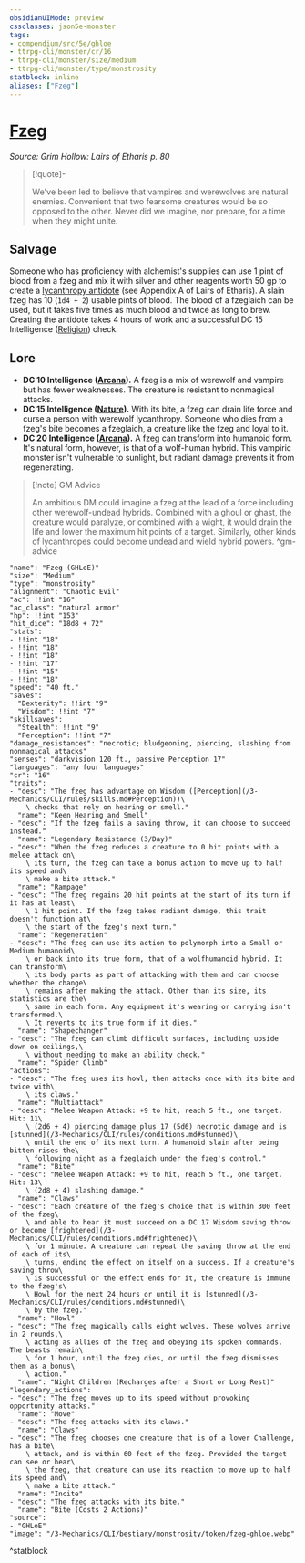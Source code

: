 ```yaml
---
obsidianUIMode: preview
cssclasses: json5e-monster
tags:
- compendium/src/5e/ghloe
- ttrpg-cli/monster/cr/16
- ttrpg-cli/monster/size/medium
- ttrpg-cli/monster/type/monstrosity
statblock: inline
aliases: ["Fzeg"]
---
```

# [Fzeg](3-Mechanics\CLI\bestiary\monstrosity/fzeg-ghloe.md)
*Source: Grim Hollow: Lairs of Etharis p. 80*  

> [!quote]-  
> 
> We've been led to believe that vampires and werewolves are natural enemies. Convenient that two fearsome creatures would be so opposed to the other. Never did we imagine, nor prepare, for a time when they might unite.

## Salvage

Someone who has proficiency with alchemist's supplies can use 1 pint of blood from a fzeg and mix it with silver and other reagents worth 50 gp to create a [lycanthropy antidote](/3-Mechanics/CLI/items/lycanthropy-antidote-ghloe.md) (see Appendix A of Lairs of Etharis). A slain fzeg has 10 (`1d4 + 2`) usable pints of blood. The blood of a fzeglaich can be used, but it takes five times as much blood and twice as long to brew. Creating the antidote takes 4 hours of work and a successful DC 15 Intelligence ([Religion](/3-Mechanics/CLI/rules/skills.md#Religion)) check.

## Lore

- **DC 10 Intelligence ([Arcana](/3-Mechanics/CLI/rules/skills.md#Arcana)).** A fzeg is a mix of werewolf and vampire but has fewer weaknesses. The creature is resistant to nonmagical attacks.  
- **DC 15 Intelligence ([Nature](/3-Mechanics/CLI/rules/skills.md#Nature)).** With its bite, a fzeg can drain life force and curse a person with werewolf lycanthropy. Someone who dies from a fzeg's bite becomes a fzeglaich, a creature like the fzeg and loyal to it.  
- **DC 20 Intelligence ([Arcana](/3-Mechanics/CLI/rules/skills.md#Arcana)).** A fzeg can transform into humanoid form. It's natural form, however, is that of a wolf-human hybrid. This vampiric monster isn't vulnerable to sunlight, but radiant damage prevents it from regenerating.  

> [!note] GM Advice
> 
> An ambitious DM could imagine a fzeg at the lead of a force including other werewolf-undead hybrids. Combined with a ghoul or ghast, the creature would paralyze, or combined with a wight, it would drain the life and lower the maximum hit points of a target. Similarly, other kinds of lycanthropes could become undead and wield hybrid powers.
^gm-advice

```statblock
"name": "Fzeg (GHLoE)"
"size": "Medium"
"type": "monstrosity"
"alignment": "Chaotic Evil"
"ac": !!int "16"
"ac_class": "natural armor"
"hp": !!int "153"
"hit_dice": "18d8 + 72"
"stats":
- !!int "18"
- !!int "18"
- !!int "18"
- !!int "17"
- !!int "15"
- !!int "18"
"speed": "40 ft."
"saves":
  "Dexterity": !!int "9"
  "Wisdom": !!int "7"
"skillsaves":
  "Stealth": !!int "9"
  "Perception": !!int "7"
"damage_resistances": "necrotic; bludgeoning, piercing, slashing from nonmagical attacks"
"senses": "darkvision 120 ft., passive Perception 17"
"languages": "any four languages"
"cr": "16"
"traits":
- "desc": "The fzeg has advantage on Wisdom ([Perception](/3-Mechanics/CLI/rules/skills.md#Perception))\
    \ checks that rely on hearing or smell."
  "name": "Keen Hearing and Smell"
- "desc": "If the fzeg fails a saving throw, it can choose to succeed instead."
  "name": "Legendary Resistance (3/Day)"
- "desc": "When the fzeg reduces a creature to 0 hit points with a melee attack on\
    \ its turn, the fzeg can take a bonus action to move up to half its speed and\
    \ make a bite attack."
  "name": "Rampage"
- "desc": "The fzeg regains 20 hit points at the start of its turn if it has at least\
    \ 1 hit point. If the fzeg takes radiant damage, this trait doesn't function at\
    \ the start of the fzeg's next turn."
  "name": "Regeneration"
- "desc": "The fzeg can use its action to polymorph into a Small or Medium humanoid\
    \ or back into its true form, that of a wolfhumanoid hybrid. It can transform\
    \ its body parts as part of attacking with them and can choose whether the change\
    \ remains after making the attack. Other than its size, its statistics are the\
    \ same in each form. Any equipment it's wearing or carrying isn't transformed.\
    \ It reverts to its true form if it dies."
  "name": "Shapechanger"
- "desc": "The fzeg can climb difficult surfaces, including upside down on ceilings,\
    \ without needing to make an ability check."
  "name": "Spider Climb"
"actions":
- "desc": "The fzeg uses its howl, then attacks once with its bite and twice with\
    \ its claws."
  "name": "Multiattack"
- "desc": "Melee Weapon Attack: +9 to hit, reach 5 ft., one target. Hit: 11\
    \ (2d6 + 4) piercing damage plus 17 (5d6) necrotic damage and is [stunned](/3-Mechanics/CLI/rules/conditions.md#stunned)\
    \ until the end of its next turn. A humanoid slain after being bitten rises the\
    \ following night as a fzeglaich under the fzeg's control."
  "name": "Bite"
- "desc": "Melee Weapon Attack: +9 to hit, reach 5 ft., one target. Hit: 13\
    \ (2d8 + 4) slashing damage."
  "name": "Claws"
- "desc": "Each creature of the fzeg's choice that is within 300 feet of the fzeg\
    \ and able to hear it must succeed on a DC 17 Wisdom saving throw or become [frightened](/3-Mechanics/CLI/rules/conditions.md#frightened)\
    \ for 1 minute. A creature can repeat the saving throw at the end of each of its\
    \ turns, ending the effect on itself on a success. If a creature's saving throw\
    \ is successful or the effect ends for it, the creature is immune to the fzeg's\
    \ Howl for the next 24 hours or until it is [stunned](/3-Mechanics/CLI/rules/conditions.md#stunned)\
    \ by the fzeg."
  "name": "Howl"
- "desc": "The fzeg magically calls eight wolves. These wolves arrive in 2 rounds,\
    \ acting as allies of the fzeg and obeying its spoken commands. The beasts remain\
    \ for 1 hour, until the fzeg dies, or until the fzeg dismisses them as a bonus\
    \ action."
  "name": "Night Children (Recharges after a Short or Long Rest)"
"legendary_actions":
- "desc": "The fzeg moves up to its speed without provoking opportunity attacks."
  "name": "Move"
- "desc": "The fzeg attacks with its claws."
  "name": "Claws"
- "desc": "The fzeg chooses one creature that is of a lower Challenge, has a bite\
    \ attack, and is within 60 feet of the fzeg. Provided the target can see or hear\
    \ the fzeg, that creature can use its reaction to move up to half its speed and\
    \ make a bite attack."
  "name": "Incite"
- "desc": "The fzeg attacks with its bite."
  "name": "Bite (Costs 2 Actions)"
"source":
- "GHLoE"
"image": "/3-Mechanics/CLI/bestiary/monstrosity/token/fzeg-ghloe.webp"
```
^statblock